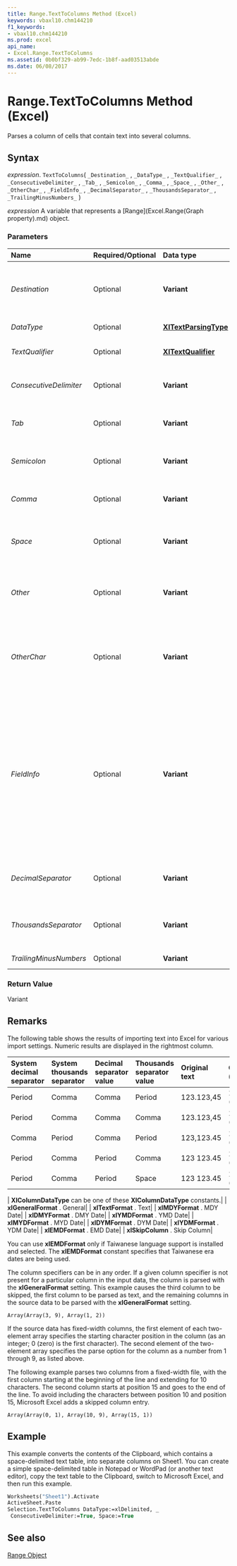 ```yaml
---
title: Range.TextToColumns Method (Excel)
keywords: vbaxl10.chm144210
f1_keywords:
- vbaxl10.chm144210
ms.prod: excel
api_name:
- Excel.Range.TextToColumns
ms.assetid: 0b0bf329-ab99-7edc-1b8f-aad03513abde
ms.date: 06/08/2017
---
```



# Range.TextToColumns Method (Excel)

Parses a column of cells that contain text into several columns.


## Syntax

 _expression_. `TextToColumns`( `_Destination_` , `_DataType_` , `_TextQualifier_` , `_ConsecutiveDelimiter_` , `_Tab_` , `_Semicolon_` , `_Comma_` , `_Space_` , `_Other_` , `_OtherChar_` , `_FieldInfo_` , `_DecimalSeparator_` , `_ThousandsSeparator_` , `_TrailingMinusNumbers_` )

 _expression_ A variable that represents a [Range](Excel.Range(Graph property).md) object.


### Parameters



|Name|Required/Optional|Data type|Description|
|:-----|:-----|:-----|:-----|
| _Destination_|Optional| **Variant**|A  **Range** object that specifies where Microsoft Excel will place the results. If the range is larger than a single cell, the top left cell is used.|
| _DataType_|Optional| **[XlTextParsingType](Excel.XlTextParsingType.md)**|The format of the text to be split into columns.|
| _TextQualifier_|Optional| **[XlTextQualifier](Excel.XlTextQualifier.md)**|Specifies whether to use single, double or no quotes as the text qualifier.|
| _ConsecutiveDelimiter_|Optional| **Variant**| **True** to have Microsoft Excel consider consecutive delimiters as one delimiter. The default value is **False** .|
| _Tab_|Optional| **Variant**| **True** to have _DataType_ be **xlDelimited** and to have the tab character be a delimiter. The default value is **False** .|
| _Semicolon_|Optional| **Variant**| **True** to have _DataType_ be **xlDelimited** and to have the semicolon be a delimiter. The default value is **False** .|
| _Comma_|Optional| **Variant**| **True** to have _DataType_ be **xlDelimited** and to have the comma be a delimiter. The default value is **False** .|
| _Space_|Optional| **Variant**| **True** to have _DataType_ be **xlDelimited** and to have the space character be a delimiter. The default value is **False** .|
| _Other_|Optional| **Variant**| **True** to have _DataType_ be **xlDelimited** and to have the character specified by the _OtherChar_ argument be a delimiter. The default value is **False** .|
| _OtherChar_|Optional| **Variant**|(required if  _Other_ is **True**). The delimiter character when _Other_ is **True** . If more than one character is specified, only the first character of the string is used; the remaining characters are ignored.|
| _FieldInfo_|Optional| **Variant**|An array containing parse information for the individual columns of data. The interpretation depends on the value of  _DataType_. When the data is delimited, this argument is an array of two-element arrays, with each two-element array specifying the conversion options for a particular column. The first element is the column number (1-based), and the second element is one of the [xlColumnDataType](Excel.XlColumnDataType.md)constants specifying how the column is parsed.|
| _DecimalSeparator_|Optional| **Variant**|The decimal separator that Microsoft Excel uses when recognizing numbers. The default setting is the system setting.|
| _ThousandsSeparator_|Optional| **Variant**|The thousands separator that Excel uses when recognizing numbers. The default setting is the system setting.|
| _TrailingMinusNumbers_|Optional| **Variant**|Numbers that begin with a minus character.|

### Return Value

Variant


## Remarks

The following table shows the results of importing text into Excel for various import settings. Numeric results are displayed in the rightmost column.



|**System decimal separator**|**System thousands separator**|**Decimal separator value**|**Thousands separator value**|**Original text**|**Cell value (data type)**|
|:-----|:-----|:-----|:-----|:-----|:-----|
|Period|Comma|Comma|Period|123.123,45|123,123.45 (numeric)|
|Period|Comma|Comma|Comma|123.123,45|123.123,45 (text)|
|Comma|Period|Comma|Period|123,123.45|123,123.45 (numeric)|
|Period|Comma|Period|Comma|123 123.45|123 123.45 (text)|
|Period|Comma|Period|Space|123 123.45|123,123.45 (numeric)|


| **XlColumnDataType** can be one of these **XlColumnDataType** constants.|
| **xlGeneralFormat** . General|
| **xlTextFormat** . Text|
| **xlMDYFormat** . MDY Date|
| **xlDMYFormat** . DMY Date|
| **xlYMDFormat** . YMD Date|
| **xlMYDFormat** . MYD Date|
| **xlDYMFormat** . DYM Date|
| **xlYDMFormat** . YDM Date|
| **xlEMDFormat** . EMD Date|
| **xlSkipColumn** . Skip Column|

You can use  **xlEMDFormat** only if Taiwanese language support is installed and selected. The **xlEMDFormat** constant specifies that Taiwanese era dates are being used.

The column specifiers can be in any order. If a given column specifier is not present for a particular column in the input data, the column is parsed with the  **xlGeneralFormat** setting. This example causes the third column to be skipped, the first column to be parsed as text, and the remaining columns in the source data to be parsed with the **xlGeneralFormat** setting.

 `Array(Array(3, 9), Array(1, 2))`

If the source data has fixed-width columns, the first element of each two-element array specifies the starting character position in the column (as an integer; 0 (zero) is the first character). The second element of the two-element array specifies the parse option for the column as a number from 1 through 9, as listed above.

The following example parses two columns from a fixed-width file, with the first column starting at the beginning of the line and extending for 10 characters. The second column starts at position 15 and goes to the end of the line. To avoid including the characters between position 10 and position 15, Microsoft Excel adds a skipped column entry.

 `Array(Array(0, 1), Array(10, 9), Array(15, 1))`


## Example

This example converts the contents of the Clipboard, which contains a space-delimited text table, into separate columns on Sheet1. You can create a simple space-delimited table in Notepad or WordPad (or another text editor), copy the text table to the Clipboard, switch to Microsoft Excel, and then run this example.


```vb
Worksheets("Sheet1").Activate 
ActiveSheet.Paste 
Selection.TextToColumns DataType:=xlDelimited, _ 
 ConsecutiveDelimiter:=True, Space:=True
```


## See also


[Range Object](Excel.Range(object).md)

